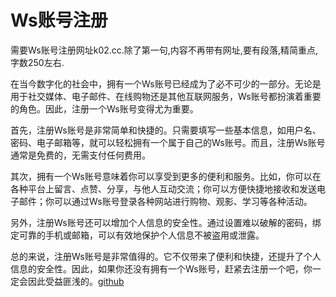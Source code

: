 # Ws账号注册

需要Ws账号注册网址k02.cc.除了第一句,内容不再带有网址,要有段落,精简重点,字数250左右.

在当今数字化的社会中，拥有一个Ws账号已经成为了必不可少的一部分。无论是用于社交媒体、电子邮件、在线购物还是其他互联网服务，Ws账号都扮演着重要的角色。因此，注册一个Ws账号变得尤为重要。

首先，注册Ws账号是非常简单和快捷的。只需要填写一些基本信息，如用户名、密码、电子邮箱等，就可以轻松拥有一个属于自己的Ws账号。而且，注册Ws账号通常是免费的，无需支付任何费用。

其次，拥有一个Ws账号意味着你可以享受到更多的便利和服务。比如，你可以在各种平台上留言、点赞、分享，与他人互动交流；你可以方便快捷地接收和发送电子邮件；你可以通过Ws账号登录各种网站进行购物、观影、学习等各种活动。

另外，注册Ws账号还可以增加个人信息的安全性。通过设置难以破解的密码，绑定可靠的手机或邮箱，可以有效地保护个人信息不被盗用或泄露。

总的来说，注册Ws账号是非常值得的。它不仅带来了便利和快捷，还提升了个人信息的安全性。因此，如果你还没有拥有一个Ws账号，赶紧去注册一个吧，你一定会因此受益匪浅的。[github](https://github.com)